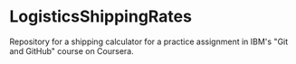 # LogisticsShippingRates
Repository for a shipping calculator for a practice assignment in IBM's "Git and GitHub" course on Coursera.
